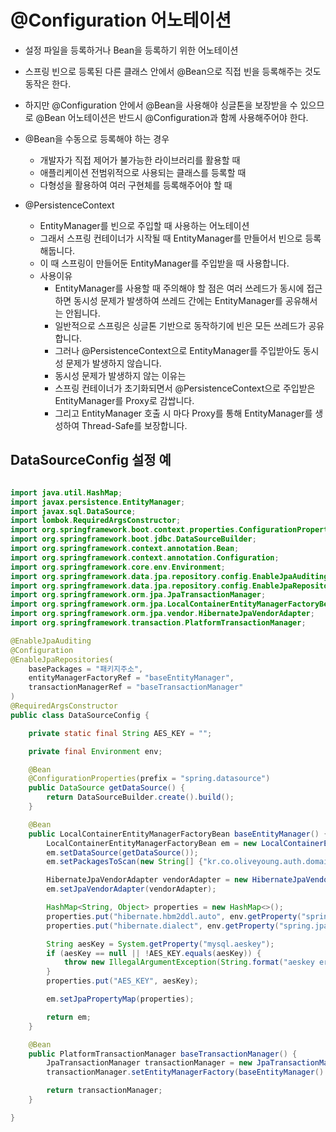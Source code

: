 # @Configuration 어노테이션

  - 설정 파일을 등록하거나 Bean을 등록하기 위한 어노테이션
  - 스프링 빈으로 등록된 다른 클래스 안에서 @Bean으로 직접 빈을 등록해주는 것도 동작은 한다. 
  - 하지만 @Configuration 안에서 @Bean을 사용해야 싱글톤을 보장받을 수 있으므로 @Bean 어노테이션은 반드시 @Configuration과 함께 사용해주어야 한다.

  - @Bean을 수동으로 등록해야 하는 경우
    - 개발자가 직접 제어가 불가능한 라이브러리를 활용할 때
    - 애플리케이션 전범위적으로 사용되는 클래스를 등록할 때
    - 다형성을 활용하여 여러 구현체를 등록해주어야 할 때

  - @PersistenceContext
    - EntityManager를 빈으로 주입할 때 사용하는 어노테이션
    - 그래서 스프링 컨테이너가 시작될 때 EntityManager를 만들어서 빈으로 등록해둡니다.
    - 이 때 스프링이 만들어둔 EntityManager를 주입받을 때 사용합니다.  
    - 사용이유
      - EntityManager를 사용할 때 주의해야 할 점은 여러 쓰레드가 동시에 접근하면 동시성 문제가 발생하여 쓰레드 간에는 EntityManager를 공유해서는 안됩니다.
      - 일반적으로 스프링은 싱글톤 기반으로 동작하기에 빈은 모든 쓰레드가 공유합니다.
      - 그러나 @PersistenceContext으로 EntityManager를 주입받아도 동시성 문제가 발생하지 않습니다.
      - 동시성 문제가 발생하지 않는 이유는
      - 스프링 컨테이너가 초기화되면서 @PersistenceContext으로 주입받은 EntityManager를 Proxy로 감쌉니다.
      - 그리고 EntityManager 호출 시 마다 Proxy를 통해 EntityManager를 생성하여 Thread-Safe를 보장합니다.
## DataSourceConfig 설정 예
```java

import java.util.HashMap;
import javax.persistence.EntityManager;
import javax.sql.DataSource;
import lombok.RequiredArgsConstructor;
import org.springframework.boot.context.properties.ConfigurationProperties;
import org.springframework.boot.jdbc.DataSourceBuilder;
import org.springframework.context.annotation.Bean;
import org.springframework.context.annotation.Configuration;
import org.springframework.core.env.Environment;
import org.springframework.data.jpa.repository.config.EnableJpaAuditing;
import org.springframework.data.jpa.repository.config.EnableJpaRepositories;
import org.springframework.orm.jpa.JpaTransactionManager;
import org.springframework.orm.jpa.LocalContainerEntityManagerFactoryBean;
import org.springframework.orm.jpa.vendor.HibernateJpaVendorAdapter;
import org.springframework.transaction.PlatformTransactionManager;

@EnableJpaAuditing
@Configuration
@EnableJpaRepositories(
    basePackages = "패키지주소",
    entityManagerFactoryRef = "baseEntityManager",
    transactionManagerRef = "baseTransactionManager"
)
@RequiredArgsConstructor
public class DataSourceConfig {

    private static final String AES_KEY = "";

    private final Environment env;

    @Bean
    @ConfigurationProperties(prefix = "spring.datasource")
    public DataSource getDataSource() {
        return DataSourceBuilder.create().build();
    }

    @Bean
    public LocalContainerEntityManagerFactoryBean baseEntityManager() {
        LocalContainerEntityManagerFactoryBean em = new LocalContainerEntityManagerFactoryBean();
        em.setDataSource(getDataSource());
        em.setPackagesToScan(new String[] {"kr.co.oliveyoung.auth.domain"});

        HibernateJpaVendorAdapter vendorAdapter = new HibernateJpaVendorAdapter();
        em.setJpaVendorAdapter(vendorAdapter);

        HashMap<String, Object> properties = new HashMap<>();
        properties.put("hibernate.hbm2ddl.auto", env.getProperty("spring.jpa.hibernate.ddl-auto"));
        properties.put("hibernate.dialect", env.getProperty("spring.jpa.database-platform"));

        String aesKey = System.getProperty("mysql.aeskey");
        if (aesKey == null || !AES_KEY.equals(aesKey)) {
            throw new IllegalArgumentException(String.format("aeskey error!!: [%s]", aesKey));
        }
        properties.put("AES_KEY", aesKey);

        em.setJpaPropertyMap(properties);

        return em;
    }

    @Bean
    public PlatformTransactionManager baseTransactionManager() {
        JpaTransactionManager transactionManager = new JpaTransactionManager();
        transactionManager.setEntityManagerFactory(baseEntityManager().getObject());

        return transactionManager;
    }

}    
```

